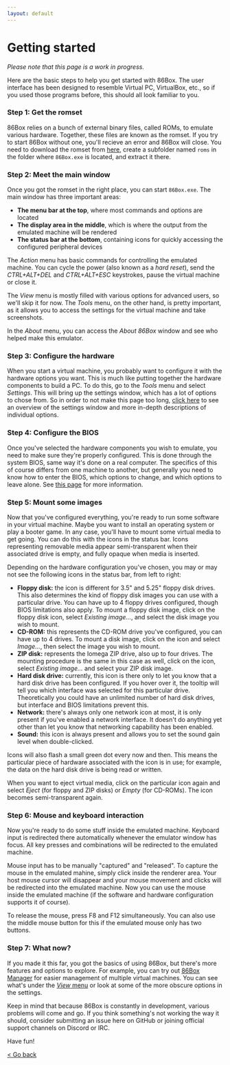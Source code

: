```yaml
---
layout: default
---
```


Getting started
==========================

_Please note that this page is a work in progress._

Here are the basic steps to help you get started with 86Box. The user interface has been designed to resemble Virtual PC, VirtualBox, etc., so if you used those programs before, this should all look familiar to you.

### Step 1: Get the romset

86Box relies on a bunch of external binary files, called ROMs, to emulate various hardware. Together, these files are known as the romset. If you try to start 86Box without one, you'll recieve an error and 86Box will close. You need to download the romset from [here](https://github.com/86Box/roms/releases/latest), create a subfolder named `roms` in the folder where `86Box.exe` is located, and extract it there.

### Step 2: Meet the main window

Once you got the romset in the right place, you can start `86Box.exe`. The main window has three important areas:
* **The menu bar at the top**, where most commands and options are located
* **The display area in the middle**, which is where the output from the emulated machine will be rendered
* **The status bar at the bottom**, containing icons for quickly accessing the configured peripheral devices

The *Action* menu has basic commands for controlling the emulated machine. You can cycle the power (also known as a *hard reset*), send the *CTRL+ALT+DEL* and *CTRL+ALT+ESC* keystrokes, pause the virtual machine or close it.

The *View* menu is mostly filled with various options for advanced users, so we'll skip it for now. The *Tools* menu, on the other hand, is pretty important, as it allows you to access the settings for the virtual machine and take screenshots.
 
In the *About* menu, you can access the *About 86Box* window and see who helped make this emulator.

### Step 3: Configure the hardware

When you start a virtual machine, you probably want to configure it with the hardware options you want. This is much like putting together the hardware components to build a PC. To do this, go to the *Tools* menu and select *Settings*. This will bring up the settings window, which has a lot of options to chose from. So in order to not make this page too long, [click here](settings) to see an overview of the settings window and more in-depth descriptions of individual options.

### Step 4: Configure the BIOS

Once you've selected the hardware components you wish to emulate, you need to make sure they're properly configured. This is done through the system BIOS, same way it's done on a real computer. The specifics of this of course differs from one machine to another, but generally you need to know how to enter the BIOS, which options to change, and which options to leave alone. See [this page](biosconfig) for more information.

### Step 5: Mount some images

Now that you've configured everything, you're ready to run some software in your virtual machine. Maybe you want to install an operating system or play a booter game. In any case, you'll have to mount some virtual media to get going. You can do this with the icons in the status bar. Icons representing removable media appear semi-transparent when their associated drive is empty, and fully opaque when media is inserted.

Depending on the hardware configuration you've chosen, you may or may not see the following icons in the status bar, from left to right:
* **Floppy disk:** the icon is different for 3.5" and 5.25" floppy disk drives. This also determines the kind of floppy disk images you can use with a particular drive. You can have up to 4 floppy drives configured, though BIOS limitations also apply. 
To mount a floppy disk image, click on the floppy disk icon, select *Existing image...*, and select the disk image you wish to mount.
* **CD-ROM:** this represents the CD-ROM drive you've configured, you can have up to 4 drives. To mount a disk image, click on the icon and select *Image...*, then select the image you wish to mount.
* **ZIP disk:** represents the Iomega ZIP drive, also up to four drives. The mounting procedure is the same in this case as well, click on the icon, select *Existing image...* and select your ZIP disk image.
* **Hard disk drive:** currently, this icon is there only to let you know that a hard disk drive has been configured. If you hover over it, the tooltip will tell you which interface was selected for this particular drive. Theoretically you could have an unlimited number of hard disk drives, but interface and BIOS limitations prevent this.
* **Network:** there's always only one network icon at most, it is only present if you've enabled a network interface. It doesn't do anything yet other than let you know that networking capability has been enabled.
* **Sound:** this icon is always present and allows you to set the sound gain level when double-clicked.

Icons will also flash a small green dot every now and then. This means the particular piece of hardware associated with the icon is in use; for example, the data on the hard disk drive is being read or written.

When you want to eject virtual media, click on the particular icon again and select *Eject* (for floppy and ZIP disks) or *Empty* (for CD-ROMs). The icon becomes semi-transparent again.

### Step 6: Mouse and keyboard interaction

Now you're ready to do some stuff inside the emulated machine. Keyboard input is redirected there automatically whenever the emulator window has focus. All key presses and combinations will be redirected to the emulated machine.

Mouse input has to be manually "captured" and "released". To capture the mouse in the emulated mahine, simply click inside the renderer area. Your host mouse cursor will disappear and your mouse movement and clicks will be redirected into the emulated machine. Now you can use the mouse inside the emulated machine (if the software and hardware configuration supports it of course).

To release the mouse, press F8 and F12 simultaneously. You can also use the middle mouse button for this if the emulated mouse only has two buttons.

### Step 7: What now?

If you made it this far, you got the basics of using 86Box, but there's more features and options to explore. For example, you can try out [86Box Manager](https://github.com/86Box/86BoxManager) for easier management of multiple virtual machines. You can see what's under the [*View* menu](viewmenu) or look at some of the more obscure options in the settings.

Keep in mind that because 86Box is constantly in development, various problems will come and go. If you think something's not working the way it should, consider submitting an issue here on GitHub or joining official support channels on Discord or IRC.

Have fun!

[< Go back](index)
